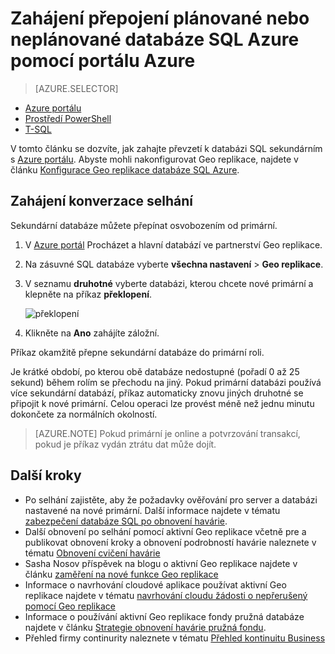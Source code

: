 <properties 
    pageTitle="Zahájení přepojení plánované nebo neplánované databáze SQL Azure pomocí portálu Azure | Microsoft Azure" 
    description="Zahájení konverzace přepojení plánované nebo neplánované databáze SQL Azure pomocí portálu Azure" 
    services="sql-database" 
    documentationCenter="" 
    authors="stevestein" 
    manager="jhubbard" 
    editor=""/>

<tags
    ms.service="sql-database"
    ms.devlang="NA"
    ms.topic="article"
    ms.tgt_pltfrm="NA"
    ms.workload="data-management" 
    ms.date="08/29/2016"
    ms.author="sstein"/>

# <a name="initiate-a-planned-or-unplanned-failover-for-azure-sql-database-with-the-azure-portal"></a>Zahájení přepojení plánované nebo neplánované databáze SQL Azure pomocí portálu Azure


> [AZURE.SELECTOR]
- [Azure portálu](sql-database-geo-replication-failover-portal.md)
- [Prostředí PowerShell](sql-database-geo-replication-failover-powershell.md)
- [T-SQL](sql-database-geo-replication-failover-transact-sql.md)


V tomto článku se dozvíte, jak zahajte převzetí k databázi SQL sekundárním s [Azure portálu](http://portal.azure.com). Abyste mohli nakonfigurovat Geo replikace, najdete v článku [Konfigurace Geo replikace databáze SQL Azure](sql-database-geo-replication-portal.md).


## <a name="initiate-a-failover"></a>Zahájení konverzace selhání

Sekundární databáze můžete přepínat osvobozením od primární.  

1. V [Azure portál](http://portal.azure.com) Procházet a hlavní databází ve partnerství Geo replikace.
2. Na zásuvné SQL databáze vyberte **všechna nastavení** > **Geo replikace**.
3. V seznamu **druhotné** vyberte databázi, kterou chcete nové primární a klepněte na příkaz **překlopení**.

    ![překlopení][2]

4. Klikněte na **Ano** zahájíte záložní.

Příkaz okamžitě přepne sekundární databáze do primární roli. 

Je krátké období, po kterou obě databáze nedostupné (pořadí 0 až 25 sekund) během rolím se přechodu na jiný. Pokud primární databázi používá více sekundární databází, příkaz automaticky znovu jiných druhotné se připojit k nové primární. Celou operaci lze provést méně než jednu minutu dokončete za normálních okolností. 

>[AZURE.NOTE] Pokud primární je online a potvrzování transakcí, pokud je příkaz vydán ztrátu dat může dojít.


## <a name="next-steps"></a>Další kroky   

- Po selhání zajistěte, aby že požadavky ověřování pro server a databázi nastavené na nové primární. Další informace najdete v tématu [zabezpečení databáze SQL po obnovení havárie](sql-database-geo-replication-security-config.md).
- Další obnovení po selhání pomocí aktivní Geo replikace včetně pre a publikovat obnovení kroky a obnovení podrobností havárie naleznete v tématu [Obnovení cvičení havárie](sql-database-disaster-recovery.md)
- Sasha Nosov příspěvek na blogu o aktivní Geo replikace najdete v článku [zaměření na nové funkce Geo replikace](https://azure.microsoft.com/blog/spotlight-on-new-capabilities-of-azure-sql-database-geo-replication/)
- Informace o navrhování cloudové aplikace používat aktivní Geo replikace najdete v tématu [navrhování cloudu žádosti o nepřerušený pomocí Geo replikace](sql-database-designing-cloud-solutions-for-disaster-recovery.md)
- Informace o používání aktivní Geo replikace fondy pružná databáze najdete v článku [Strategie obnovení havárie pružná fondu](sql-database-disaster-recovery-strategies-for-applications-with-elastic-pool.md).
- Přehled firmy continurity naleznete v tématu [Přehled kontinuitu Business](sql-database-business-continuity.md)




<!--Image references-->
[1]: ./media/sql-database-geo-replication-failover-portal/failover.png
[2]: ./media/sql-database-geo-replication-failover-portal/secondaries.png
